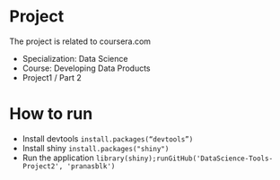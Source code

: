 # Project
The project is related to  coursera.com 
 * Specialization: Data Science
 * Course: Developing Data Products 
 * Project1 / Part 2
 
# How to run
 * Install devtools `install.packages(“devtools”)`
 * Install shiny `install.packages("shiny")`
 * Run the application `library(shiny);runGitHub('DataScience-Tools-Project2', 'pranasblk')`
